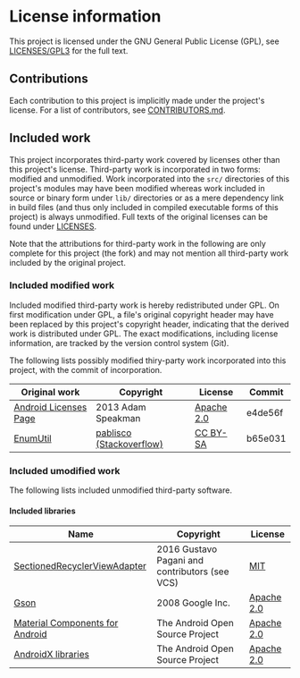 # License information #

This project is licensed under the GNU General Public License (GPL), see [LICENSES/GPL3](LICENSES/GPL3) for the full text.


## Contributions ##

Each contribution to this project is implicitly made under the project's license. For a list of contributors, see [CONTRIBUTORS.md](CONTRIBUTORS.md).


## Included work ##

This project incorporates third-party work covered by licenses other than this project's license. Third-party work is incorporated in two forms: modified and unmodified. Work incorporated into the `src/` directories of this project's modules may have been modified whereas work included in source or binary form under `lib/` directories or as a mere dependency link in build files (and thus only included in compiled executable forms of this project) is always unmodified. Full texts of the original licenses can be found under [LICENSES](LICENSES).

Note that the attributions for third-party work in the following are only complete for this project (the fork) and may not mention all third-party work included by the original project.

### Included modified work ###

Included modified third-party work is hereby redistributed under GPL. On first modification under GPL, a file's original copyright header may have been replaced by this project's copyright header, indicating that the derived work is distributed under GPL. The exact modifications, including license information, are tracked by the version control system (Git).

The following lists possibly modified thiry-party work incorporated into this project, with the commit of incorporation.

| Original work                                                          | Copyright                                                                   | License                                                     | Commit  |
|------------------------------------------------------------------------|-----------------------------------------------------------------------------|-------------------------------------------------------------|---------|
| [Android Licenses Page](https://github.com/adamsp/AndroidLicensesPage) | 2013 Adam Speakman                                                          | [Apache 2.0](LICENSES/APACHE-2.0)                           | e4de56f |
| [EnumUtil](https://stackoverflow.com/a/9753178/905686)                 | [pablisco (Stackoverflow)](https://stackoverflow.com/users/458365/pablisco) | [CC BY-SA](https://creativecommons.org/licenses/by-sa/3.0/) | b65e031 |

### Included umodified work ###

The following lists included unmodified third-party software.

#### Included libraries ####

| Name                                                                                   | Copyright                       | License                           |
|----------------------------------------------------------------------------------------|---------------------------------|-----------------------------------|
|[SectionedRecyclerViewAdapter](https://github.com/felixwiemuth/SectionedRecyclerViewAdapter/tree/feature/multipleItemViewTypes) | 2016 Gustavo Pagani and contributors (see VCS) | [MIT](LICENSES/MIT) |
| [Gson](https://github.com/google/gson)                                                 | 2008 Google Inc.                | [Apache 2.0](LICENSES/APACHE-2.0) |
| [Material Components for Android](https://github.com/material-components/material-components-android) | The Android Open Source Project | [Apache 2.0](LICENSES/APACHE-2.0) |
| [AndroidX libraries](https://android.googlesource.com/platform/frameworks/support.git) | The Android Open Source Project | [Apache 2.0](LICENSES/APACHE-2.0) |
